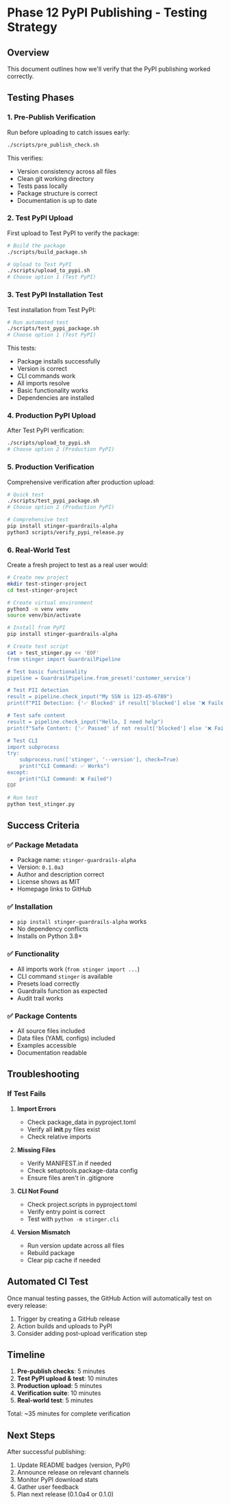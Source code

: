 # Phase 12 PyPI Publishing - Testing Strategy

## Overview
This document outlines how we'll verify that the PyPI publishing worked correctly.

## Testing Phases

### 1. Pre-Publish Verification
Run before uploading to catch issues early:

```bash
./scripts/pre_publish_check.sh
```

This verifies:
- Version consistency across all files
- Clean git working directory
- Tests pass locally
- Package structure is correct
- Documentation is up to date

### 2. Test PyPI Upload
First upload to Test PyPI to verify the package:

```bash
# Build the package
./scripts/build_package.sh

# Upload to Test PyPI
./scripts/upload_to_pypi.sh
# Choose option 1 (Test PyPI)
```

### 3. Test PyPI Installation Test
Test installation from Test PyPI:

```bash
# Run automated test
./scripts/test_pypi_package.sh
# Choose option 1 (Test PyPI)
```

This tests:
- Package installs successfully
- Version is correct
- CLI commands work
- All imports resolve
- Basic functionality works
- Dependencies are installed

### 4. Production PyPI Upload
After Test PyPI verification:

```bash
./scripts/upload_to_pypi.sh
# Choose option 2 (Production PyPI)
```

### 5. Production Verification
Comprehensive verification after production upload:

```bash
# Quick test
./scripts/test_pypi_package.sh
# Choose option 2 (Production PyPI)

# Comprehensive test
pip install stinger-guardrails-alpha
python3 scripts/verify_pypi_release.py
```

### 6. Real-World Test
Create a fresh project to test as a real user would:

```bash
# Create new project
mkdir test-stinger-project
cd test-stinger-project

# Create virtual environment
python3 -m venv venv
source venv/bin/activate

# Install from PyPI
pip install stinger-guardrails-alpha

# Create test script
cat > test_stinger.py << 'EOF'
from stinger import GuardrailPipeline

# Test basic functionality
pipeline = GuardrailPipeline.from_preset('customer_service')

# Test PII detection
result = pipeline.check_input("My SSN is 123-45-6789")
print(f"PII Detection: {'✅ Blocked' if result['blocked'] else '❌ Failed'}")

# Test safe content
result = pipeline.check_input("Hello, I need help")
print(f"Safe Content: {'✅ Passed' if not result['blocked'] else '❌ Failed'}")

# Test CLI
import subprocess
try:
    subprocess.run(['stinger', '--version'], check=True)
    print("CLI Command: ✅ Works")
except:
    print("CLI Command: ❌ Failed")
EOF

# Run test
python test_stinger.py
```

## Success Criteria

### ✅ Package Metadata
- Package name: `stinger-guardrails-alpha`
- Version: `0.1.0a3`
- Author and description correct
- License shows as MIT
- Homepage links to GitHub

### ✅ Installation
- `pip install stinger-guardrails-alpha` works
- No dependency conflicts
- Installs on Python 3.8+

### ✅ Functionality
- All imports work (`from stinger import ...`)
- CLI command `stinger` is available
- Presets load correctly
- Guardrails function as expected
- Audit trail works

### ✅ Package Contents
- All source files included
- Data files (YAML configs) included
- Examples accessible
- Documentation readable

## Troubleshooting

### If Test Fails

1. **Import Errors**
   - Check package_data in pyproject.toml
   - Verify all __init__.py files exist
   - Check relative imports

2. **Missing Files**
   - Verify MANIFEST.in if needed
   - Check setuptools.package-data config
   - Ensure files aren't in .gitignore

3. **CLI Not Found**
   - Check project.scripts in pyproject.toml
   - Verify entry point is correct
   - Test with `python -m stinger.cli`

4. **Version Mismatch**
   - Run version update across all files
   - Rebuild package
   - Clear pip cache if needed

## Automated CI Test

Once manual testing passes, the GitHub Action will automatically test on every release:

1. Trigger by creating a GitHub release
2. Action builds and uploads to PyPI
3. Consider adding post-upload verification step

## Timeline

1. **Pre-publish checks**: 5 minutes
2. **Test PyPI upload & test**: 10 minutes
3. **Production upload**: 5 minutes
4. **Verification suite**: 10 minutes
5. **Real-world test**: 5 minutes

Total: ~35 minutes for complete verification

## Next Steps

After successful publishing:
1. Update README badges (version, PyPI)
2. Announce release on relevant channels
3. Monitor PyPI download stats
4. Gather user feedback
5. Plan next release (0.1.0a4 or 0.1.0)